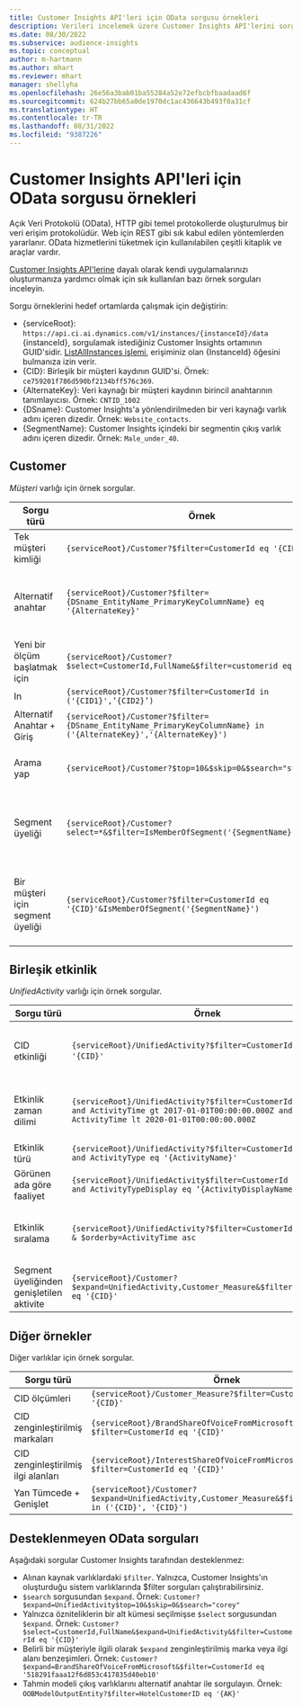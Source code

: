 ```yaml
---
title: Customer Insights API'leri için OData sorgusu örnekleri
description: Verileri incelemek üzere Customer Insights API'lerini sorgulamak için genel olarak kullanılan Açık Veri Protokolü (OData) örnekleri.
ms.date: 08/30/2022
ms.subservice: audience-insights
ms.topic: conceptual
author: m-hartmann
ms.author: mhart
ms.reviewer: mhart
manager: shellyha
ms.openlocfilehash: 26e56a3bab01ba55284a52e72efbcbfbaadaad6f
ms.sourcegitcommit: 624b27bb65a0de1970dc1ac436643b493f0a31cf
ms.translationtype: HT
ms.contentlocale: tr-TR
ms.lasthandoff: 08/31/2022
ms.locfileid: "9387226"
---
```

# <a name="odata-query-examples-for-customer-insights-apis"></a>Customer Insights API'leri için OData sorgusu örnekleri

Açık Veri Protokolü (OData), HTTP gibi temel protokollerde oluşturulmuş bir veri erişim protokolüdür. Web için REST gibi sık kabul edilen yöntemlerden yararlanır. OData hizmetlerini tüketmek için kullanılabilen çeşitli kitaplık ve araçlar vardır.

[Customer Insights API'lerine](apis.md) dayalı olarak kendi uygulamalarınızı oluşturmanıza yardımcı olmak için sık kullanılan bazı örnek sorguları inceleyin.

Sorgu örneklerini hedef ortamlarda çalışmak için değiştirin:

- {serviceRoot}: `https://api.ci.ai.dynamics.com/v1/instances/{instanceId}/data` {instanceId}, sorgulamak istediğiniz Customer Insights ortamının GUID'sidir. [ListAllInstances işlemi](https://developer.ci.ai.dynamics.com/api-details#api=CustomerInsights&operation=Get-all-instances), erişiminiz olan {InstanceId} öğesini bulmanıza izin verir.
- {CID}: Birleşik bir müşteri kaydının GUID'si. Örnek: `ce759201f786d590bf2134bff576c369`.
- {AlternateKey}: Veri kaynağı bir müşteri kaydının birincil anahtarının tanımlayıcısı. Örnek: `CNTID_1002`
- {DSname}: Customer Insights'a yönlendirilmeden bir veri kaynağı varlık adını içeren dizedir. Örnek: `Website_contacts`.
- {SegmentName}: Customer Insights içindeki bir segmentin çıkış varlık adını içeren dizedir. Örnek: `Male_under_40`.

## <a name="customer"></a>Customer

*Müşteri* varlığı için örnek sorgular.

|Sorgu türü |Örnek  | Not  |
|---------|---------|---------|
|Tek müşteri kimliği     | `{serviceRoot}/Customer?$filter=CustomerId eq '{CID}'`          |  |
|Alternatif anahtar    | `{serviceRoot}/Customer?$filter={DSname_EntityName_PrimaryKeyColumnName} eq '{AlternateKey}'`         |  Alternatif anahtarlar, birleşik müşteri varlığında korunur       |
|Yeni bir ölçüm başlatmak için   | `{serviceRoot}/Customer?$select=CustomerId,FullName&$filter=customerid eq '1'`        |         |
|In    | `{serviceRoot}/Customer?$filter=CustomerId in ('{CID1}',’{CID2}’)`        |         |
|Alternatif Anahtar + Giriş   | `{serviceRoot}/Customer?$filter={DSname_EntityName_PrimaryKeyColumnName} in ('{AlternateKey}','{AlternateKey}')`         |         |
|Arama yap  | `{serviceRoot}/Customer?$top=10&$skip=0&$search="string"`        |   Bir arama dizesi için ilk 10 sonucu verir      |
|Segment üyeliği  | `{serviceRoot}/Customer?select=*&$filter=IsMemberOfSegment('{SegmentName}')&$top=10`     | Segmentasyon varlıktan önceden belirlenmiş satır sayısı döndürür.      |
|Bir müşteri için segment üyeliği | `{serviceRoot}/Customer?$filter=CustomerId eq '{CID}'&IsMemberOfSegment('{SegmentName}')`     | Müşteri belirtilen segmentin bir üyesiyse müşteri profilini döndürür     |

## <a name="unified-activity"></a>Birleşik etkinlik

*UnifiedActivity* varlığı için örnek sorgular.

|Sorgu türü |Örnek  | Not  |
|---------|---------|---------|
|CID etkinliği     | `{serviceRoot}/UnifiedActivity?$filter=CustomerId eq '{CID}'`          | Belirli bir müşteri profilinin faaliyetlerini listeler |
|Etkinlik zaman dilimi    | `{serviceRoot}/UnifiedActivity?$filter=CustomerId eq '{CID}' and ActivityTime gt 2017-01-01T00:00:00.000Z and ActivityTime lt 2020-01-01T00:00:00.000Z`     |  Zaman dilimi müşteri profili aktiviteleri       |
|Etkinlik türü    |   `{serviceRoot}/UnifiedActivity?$filter=CustomerId eq '{CID}' and ActivityType eq '{ActivityName}'`        |         |
|Görünen ada göre faaliyet     | `{serviceRoot}/UnifiedActivity$filter=CustomerId eq ‘{CID}’ and ActivityTypeDisplay eq ‘{ActivityDisplayName}’`        | |
|Etkinlik sıralama    | `{serviceRoot}/UnifiedActivity?$filter=CustomerId eq ‘{CID}’ & $orderby=ActivityTime asc`     |  Artan veya azalan düzende etkinlikleri sıralama       |
|Segment üyeliğinden genişletilen aktivite  |   `{serviceRoot}/Customer?$expand=UnifiedActivity,Customer_Measure&$filter=CustomerId eq '{CID}'`     |         |

## <a name="other-examples"></a>Diğer örnekler

Diğer varlıklar için örnek sorgular.

|Sorgu türü |Örnek  | Not  |
|---------|---------|---------|
|CID ölçümleri    | `{serviceRoot}/Customer_Measure?$filter=CustomerId eq '{CID}'`          |  |
|CID zenginleştirilmiş markaları    | `{serviceRoot}/BrandShareOfVoiceFromMicrosoft?$filter=CustomerId eq '{CID}'`  |       |
|CID zenginleştirilmiş ilgi alanları    |   `{serviceRoot}/InterestShareOfVoiceFromMicrosoft?$filter=CustomerId eq '{CID}'`       |         |
|Yan Tümcede + Genişlet     | `{serviceRoot}/Customer?$expand=UnifiedActivity,Customer_Measure&$filter=CustomerId in ('{CID}', '{CID}')`         | |

## <a name="not-supported-odata-queries"></a>Desteklenmeyen OData sorguları

Aşağıdaki sorgular Customer Insights tarafından desteklenmez:

- Alınan kaynak varlıklardaki `$filter`. Yalnızca, Customer Insights'ın oluşturduğu sistem varlıklarında $filter sorguları çalıştırabilirsiniz.
- `$search` sorgusundan `$expand`. Örnek: `Customer?$expand=UnifiedActivity$top=10&$skip=0&$search="corey"`
- Yalnızca özniteliklerin bir alt kümesi seçilmişse `$select` sorgusundan `$expand`. Örnek: `Customer?$select=CustomerId,FullName&$expand=UnifiedActivity&$filter=CustomerId eq '{CID}'`
- Belirli bir müşteriyle ilgili olarak `$expand` zenginleştirilmiş marka veya ilgi alanı benzeşimleri. Örnek: `Customer?$expand=BrandShareOfVoiceFromMicrosoft&$filter=CustomerId eq '518291faaa12f6d853c417835d40eb10'`
- Tahmin modeli çıkış varlıklarını alternatif anahtar ile sorgulayın. Örnek: `OOBModelOutputEntity?$filter=HotelCustomerID eq '{AK}'`
